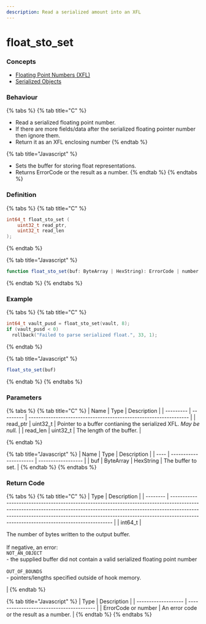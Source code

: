```yaml
---
description: Read a serialized amount into an XFL
---
```


# float\_sto\_set

### Concepts

* [Floating Point Numbers (XFL)](../../../concepts/floating-point-numbers-xfl.md)
* [Serialized Objects](../../../concepts/serialized-objects.md)

### Behaviour

{% tabs %}
{% tab title="C" %}
* Read a serialized floating point number.
* If there are more fields/data after the serialized floating pointer number then ignore them.
* Return it as an XFL enclosing number
{% endtab %}

{% tab title="Javascript" %}
* Sets the buffer for storing float representations.
* Returns ErrorCode or the result as a number.
{% endtab %}
{% endtabs %}



### Definition

{% tabs %}
{% tab title="C" %}
```c
int64_t float_sto_set (
    uint32_t read_ptr,
    uint32_t read_len
);
```
{% endtab %}

{% tab title="Javascript" %}
```javascript
function float_sto_set(buf: ByteArray | HexString): ErrorCode | number

```
{% endtab %}
{% endtabs %}



### Example

{% tabs %}
{% tab title="C" %}
```c
int64_t vault_pusd = float_sto_set(vault, 8);
if (vault_pusd < 0)
  rollback("Failed to parse serialized float.", 33, 1);
```


{% endtab %}

{% tab title="Javascript" %}
```javascript
float_sto_set(buf)
```
{% endtab %}
{% endtabs %}



### Parameters

{% tabs %}
{% tab title="C" %}
| Name      | Type      | Description                                                       |
| --------- | --------- | ----------------------------------------------------------------- |
| read\_ptr | uint32\_t | Pointer to a buffer contianing the serialized XFL. _May be null._ |
| read\_len | uint32\_t | The length of the buffer.                                         |


{% endtab %}

{% tab title="Javascript" %}
| Name | Type                   | Description        |
| ---- | ---------------------- | ------------------ |
| buf  | ByteArray \| HexString | The buffer to set. |
{% endtab %}
{% endtabs %}



### Return Code

{% tabs %}
{% tab title="C" %}
| Type     | Description                                                                                                                                                                                                                                                                                      |
| -------- | ------------------------------------------------------------------------------------------------------------------------------------------------------------------------------------------------------------------------------------------------------------------------------------------------ |
| int64\_t | <p>The number of bytes written to the output buffer.<br><br>If negative, an error:<br><code>NOT_AN_OBJECT</code><br>- the supplied buffer did not contain a valid serialized floating point number<br><br><code>OUT_OF_BOUNDS</code><br>- pointers/lengths specified outside of hook memory.</p> |
{% endtab %}

{% tab title="Javascript" %}
| Type                | Description                              |
| ------------------- | ---------------------------------------- |
| ErrorCode or number | An error code or the result as a number. |
{% endtab %}
{% endtabs %}

